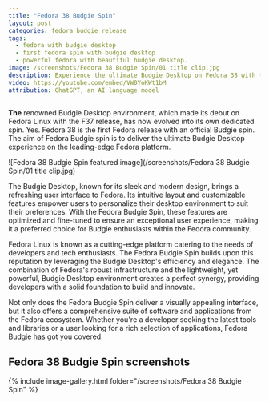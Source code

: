 ```yaml
---
title: "Fedora 38 Budgie Spin"
layout: post
categories: fedora budgie release
tags:
  - fedora with budgie desktop
  - first fedora spin with budgie desktop
  - powerful fedora with beautiful budgie desktop.
image: /screenshots/Fedora 38 Budgie Spin/01 title clip.jpg
description: Experience the ultimate Budgie Desktop on Fedora 38 with the official Fedora Budgie Spin. Sleek design, customization, and robust performance await. Check out screenshots and a desktop tour video!
video: https://youtube.com/embed/VW0YoKWt1bM
attribution: ChatGPT, an AI language model
---
```


**The** renowned Budgie Desktop environment, which made its debut on Fedora Linux with the F37 release, has now evolved into its own dedicated spin. Yes. Fedora 38 is the first Fedora release with an official Budgie spin. The aim of Fedora Budgie spin is to deliver the ultimate Budgie Desktop experience on the leading-edge Fedora platform.

![Fedora 38 Budgie Spin featured image](/screenshots/Fedora 38 Budgie Spin/01 title clip.jpg)

The Budgie Desktop, known for its sleek and modern design, brings a refreshing user interface to Fedora. Its intuitive layout and customizable features empower users to personalize their desktop environment to suit their preferences. With the Fedora Budgie Spin, these features are optimized and fine-tuned to ensure an exceptional user experience, making it a preferred choice for Budgie enthusiasts within the Fedora community.

Fedora Linux is known as a cutting-edge platform catering to the needs of developers and tech enthusiasts. The Fedora Budgie Spin builds upon this reputation by leveraging the Budgie Desktop's efficiency and elegance. The combination of Fedora's robust infrastructure and the lightweight, yet powerful, Budgie Desktop environment creates a perfect synergy, providing developers with a solid foundation to build and innovate.

Not only does the Fedora Budgie Spin deliver a visually appealing interface, but it also offers a comprehensive suite of software and applications from the Fedora ecosystem. Whether you're a developer seeking the latest tools and libraries or a user looking for a rich selection of applications, Fedora Budgie has got you covered.

## Fedora 38 Budgie Spin screenshots

{% include image-gallery.html folder="/screenshots/Fedora 38 Budgie Spin" %}


